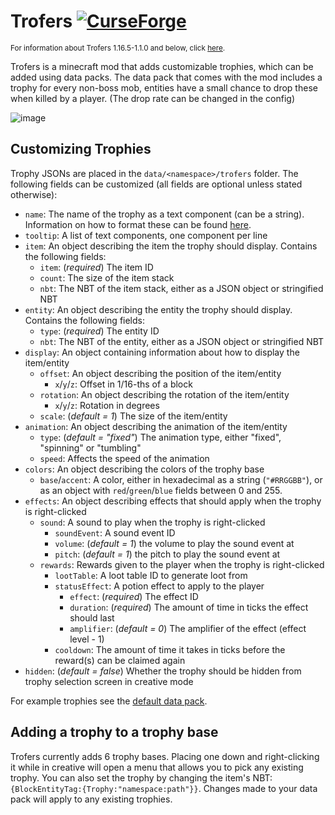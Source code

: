 # Trofers [![CurseForge](http://cf.way2muchnoise.eu/full_482265_downloads.svg)](https://www.curseforge.com/minecraft/mc-mods/trofers)

<sub>For information about Trofers 1.16.5-1.1.0 and below, click [here](https://github.com/ochotonida/trofers/blob/1.16-legacy/README.md).</sub>

Trofers is a minecraft mod that adds customizable trophies, which can be added using data packs.
The data pack that comes with the mod includes a trophy for every non-boss mob, entities have a small chance to drop these when killed by a player.
(The drop rate can be changed in the config)

![image](https://user-images.githubusercontent.com/37985539/134405190-2076a728-fb77-4232-9936-42a4a8307bdd.png)
## Customizing Trophies

Trophy JSONs are placed in the `data/<namespace>/trofers` folder. The following fields can be customized 
(all fields are optional unless stated otherwise):

* `name`: The name of the trophy as a text component (can be a string). 
  Information on how to format these can be found [here](https://minecraft.fandom.com/wiki/Raw_JSON_text_format).
* `tooltip`: A list of text components, one component per line
* `item`: An object describing the item the trophy should display. Contains the following fields:
  * `item`: (_required_) The item ID
  * `count`: The size of the item stack
  * `nbt`: The NBT of the item stack, either as a JSON object or stringified NBT
* `entity`: An object describing the entity the trophy should display. Contains the following fields:
  * `type`: (_required_) The entity ID
  * `nbt`: The NBT of the entity, either as a JSON object or stringified NBT
* `display`: An object containing information about how to display the item/entity
  * `offset`: An object describing the position of the item/entity
    * `x`/`y`/`z`: Offset in 1/16-ths of a block
  * `rotation`: An object describing the rotation of the item/entity
    * `x`/`y`/`z`: Rotation in degrees
  * `scale`: (_default = 1_) The size of the item/entity
* `animation`: An object describing the animation of the item/entity
  * `type`: (_default = "fixed"_) The animation type, either "fixed", "spinning" or "tumbling"
  * `speed`: Affects the speed of the animation
* `colors`: An object describing the colors of the trophy base
  * `base`/`accent`: A color, either in hexadecimal as a string (`"#RRGGBB"`), 
    or as an object with `red`/`green`/`blue` fields between 0 and 255.
* `effects`: An object describing effects that should apply when the trophy is right-clicked
  * `sound`: A sound to play when the trophy is right-clicked
    * `soundEvent`: A sound event ID
    * `volume`: (_default = 1_) the volume to play the sound event at
    * `pitch`: (_default = 1_) the pitch to play the sound event at
  * `rewards`: Rewards given to the player when the trophy is right-clicked
    * `lootTable`: A loot table ID to generate loot from
    * `statusEffect`: A potion effect to apply to the player
      * `effect`: (_required_) The effect ID
      * `duration`: (_required_) The amount of time in ticks the effect should last
      * `amplifier`: (_default = 0_) The amplifier of the effect (effect level - 1)
    * `cooldown`: The amount of time it takes in ticks before the reward(s) can be claimed again
* `hidden`: (_default = false_) Whether the trophy should be hidden from trophy selection screen in creative mode

For example trophies see the [default data pack](https://github.com/ochotonida/trofers/tree/1.17/src/generated/resources/data/trofers/trofers).

## Adding a trophy to a trophy base
Trofers currently adds 6 trophy bases. 
Placing one down and right-clicking it while in creative will open a menu that allows you to pick any existing trophy.
You can also set the trophy by changing the item's NBT: `{BlockEntityTag:{Trophy:"namespace:path"}}`.
Changes made to your data pack will apply to any existing trophies.
